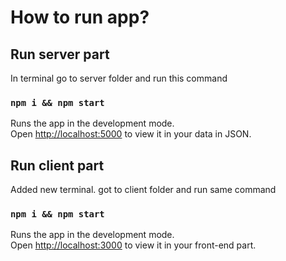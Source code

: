# How to run app?

## Run server part

In terminal go to server folder and run this command

### `npm i && npm start`

Runs the app in the development mode.\
Open [http://localhost:5000](http://localhost:3000) to view it in your data in JSON.

## Run client part

Added new terminal. got to client folder and run same command

### `npm i && npm start`

Runs the app in the development mode.\
Open [http://localhost:3000](http://localhost:3000) to view it in your front-end part.

